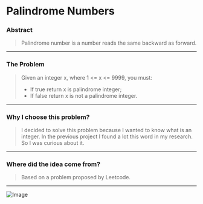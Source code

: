 # Palindrome Numbers

### Abstract

> Palindrome number is a number reads the same backward as forward.

---

### The Problem

> Given an integer x, where 1 <= x <= 9999, you must:
>
> * If true return x is palindrome integer;
> * If false return x is not a palindrome integer.

---

### Why I choose this problem?

> I decided to solve this problem because I wanted to know what is an integer. In the previous project I found a lot
> this word in my research. So I was curious about it.

---

### Where did the idea come from?

> Based on a problem proposed by Leetcode.

---

![Image](https://img.shields.io/badge/Java-ED8B00?style=for-the-badge&logo=java&logoColor=white)
